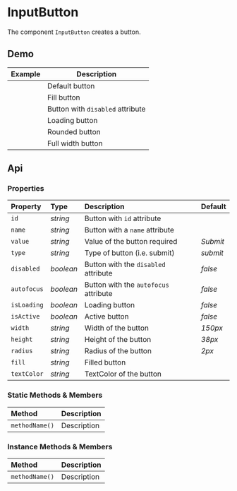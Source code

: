 # InputButton

The component `InputButton` creates a button.

## Demo

<table>
  <thead>
    <tr>
      <th>Example</th>
      <th>Description</th>
    </tr>
  </thead>
  <tbody>
    <tr>
      <td><input-button></input-button></td>
      <td>Default button</td>
    </tr>
    <tr>
      <td><input-button fill="var(--accent)" text-color="white"></input-button></td>
      <td>Fill button</td>
    </tr>
    <tr>
      <td><input-button disabled="true"></input-button></td>
      <td>Button with <code>disabled</code> attribute</td>
    </tr>
    <tr>
      <td><input-button value="Click me"></input-button></td>
      <td>Loading button</td>
    </tr>
    <tr>
      <td><input-button radius="50px"></input-button></td>
      <td>Rounded button</td>
    </tr>
    <tr>
      <td><input-button width="100%"></input-button></td>
      <td>Full width button</td>
    </tr>
  </tbody>
</table>

## Api

### Properties

| Property | Type | Description | Default |
| :--- | :--- | :--- | :--- |
| `id` | *string* | Button with `id` attribute | |
| `name` | *string* | Button with a `name` attribute | |
| `value` | *string* | Value of the button <span class="req">required</span> | *Submit* |
| `type` | *string* | Type of button (i.e. submit) | *submit* |
| `disabled` | *boolean* | Button with the `disabled` attribute | *false* |
| `autofocus` | *boolean* | Button with the `autofocus` attribute | *false* |
| `isLoading` | *boolean* | Loading button | *false* |
| `isActive` | *boolean* | Active button | *false* |
| `width` | *string* | Width of the button | *150px* |
| `height` | *string* | Height of the button | *38px* |
| `radius` | *string* | Radius of the button | *2px* |
| `fill` | *string* | Filled button |  |
| `textColor` | *string* | TextColor of the button |  |

### Static Methods & Members

| Method | Description |
| :--- | :--- |
| `methodName()` | Description |

### Instance Methods & Members

| Method | Description |
| :--- | :--- |
| `methodName()` | Description |
